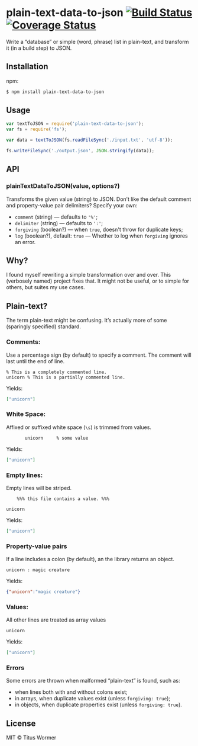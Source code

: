 # plain-text-data-to-json [![Build Status](https://travis-ci.org/wooorm/plain-text-data-to-json.svg?branch=master)](https://travis-ci.org/wooorm/plain-text-data-to-json) [![Coverage Status](https://img.shields.io/coveralls/wooorm/plain-text-data-to-json.svg)](https://coveralls.io/r/wooorm/plain-text-data-to-json?branch=master)

Write a “database” or simple (word, phrase) list in plain-text, and transform it (in a build step) to JSON.

## Installation

npm:
```sh
$ npm install plain-text-data-to-json
```

## Usage

```js
var textToJSON = require('plain-text-data-to-json');
var fs = require('fs');

var data = textToJSON(fs.readFileSync('./input.txt', 'utf-8'));

fs.writeFileSync('./output.json', JSON.stringify(data));
```

## API

### plainTextDataToJSON(value, options?)

Transforms the given value (string) to JSON.
Don’t like the default comment and property-value pair delimiters? Specify your own:

- `comment` (string) — defaults to `'%'`;
- `delimiter` (string) — defaults to `':'`;
- `forgiving` (boolean?) — when `true`, doesn't throw for duplicate keys;
- `log` (boolean?), default: `true` — Whether to log when `forgiving` ignores an error.

## Why?

I found myself rewriting a simple transformation over and over. This (verbosely named) project fixes that. It might not be useful, or to simple for others, but suites my use cases.

## Plain-text?

The term plain-text might be confusing. It’s actually more of some (sparingly specified) standard.

### Comments:

Use a percentage sign (by default) to specify a comment. The comment will last until the end of line.

```
% This is a completely commented line.
unicorn % This is a partially commented line.
```

Yields:

```json
["unicorn"]
```

### White Space:

Affixed or suffixed white space (`\s`) is trimmed from values.

```
       unicorn     % some value
```

Yields:

```json
["unicorn"]
```

### Empty lines:

Empty lines will be striped.

```
    %%% this file contains a value. %%%    

unicorn
```

Yields:

```json
["unicorn"]
```

### Property-value pairs

If a line includes a colon (by default), an the library returns an object.

```
unicorn : magic creature
```

Yields:

```json
{"unicorn":"magic creature"}
```

### Values:

All other lines are treated as array values

```
unicorn
```

Yields:

```json
["unicorn"]
```

### Errors

Some errors are thrown when malformed “plain-text” is found, such as:
- when lines both with and without colons exist;
- in arrays, when duplicate values exist (unless `forgiving: true`);
- in objects, when duplicate properties exist (unless `forgiving: true`).

## License

MIT © Titus Wormer

